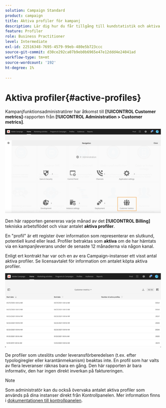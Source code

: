 ```yaml
---
solution: Campaign Standard
product: campaign
title: Aktiva profiler för kampanj
description: Lär dig hur du får tillgång till kundstatistik och aktiva profiler
feature: Profiler
role: Business Practitioner
level: Intermediate
exl-id: 22516348-7695-4579-99eb-480e5b723ccc
source-git-commit: d30ce292ca07b9eb0b6965e47e12ddd4e24041ad
workflow-type: tm+mt
source-wordcount: '192'
ht-degree: 1%

---
```


# Aktiva profiler{#active-profiles}

Kampanjfunktionsadministratörer har åtkomst till **[!UICONTROL Customer metrics]**-rapporten från **[!UICONTROL Administration > Customer metrics]**.

![](assets/audience_customer_metrics.png)

Den här rapporten genereras varje månad av det **[!UICONTROL Billing]** tekniska arbetsflödet och visar antalet **aktiva profiler**.

En &quot;profil&quot; är ett register över information som representerar en slutkund, potentiell kund eller lead. Profiler betraktas som **aktiva** om de har hämtats via en kampanjleverans under de senaste 12 månaderna via någon kanal.

Enligt ert kontrakt har var och en av era Campaign-instanser ett visst antal aktiva profiler. Se licensavtalet för information om antalet köpta aktiva profiler.

![](assets/audience_active_profiles_list.png)

De profiler som uteslöts under leveransförberedelsen (t.ex. efter typologiregler eller karantänmekanism) beaktas inte. En profil som har valts av flera leveranser räknas bara en gång. Den här rapporten är bara informativ, den har ingen direkt inverkan på faktureringen.

>[!NOTE]
>
>Som administratör kan du också övervaka antalet aktiva profiler som används på dina instanser direkt från Kontrollpanelen. Mer information finns i [dokumentationen till kontrollpanelen](https://experienceleague.adobe.com/docs/control-panel/using/performance-monitoring/active-profiles-monitoring.html).

